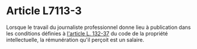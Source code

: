 # Article L7113-3

Lorsque le travail du journaliste professionnel donne lieu à publication dans les conditions définies à [l'article L. 132-37][1] du code de la propriété intellectuelle, la rémunération qu'il perçoit est un salaire.

 [1]: /affichCodeArticle.do?cidTexte=LEGITEXT000006069414&idArticle=LEGIARTI000020739017&dateTexte=&categorieLien=cid